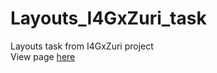 # Layouts_I4GxZuri_task
Layouts task from I4GxZuri project  
View page [here](https://0-th.github.io/Layouts_I4GxZuri_task/)
